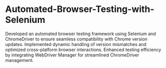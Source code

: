 # Automated-Browser-Testing-with-Selenium
 Developed an automated browser testing framework using Selenium and ChromeDriver to ensure seamless compatibility with Chrome version updates. Implemented dynamic handling of version mismatches and optimized cross-platform browser interactions. Enhanced testing efficiency by integrating WebDriver Manager for streamlined ChromeDriver management.
